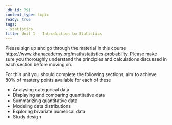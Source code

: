 ```yaml
---
_db_id: 791
content_type: topic
ready: true
tags:
- statistics
title: Unit 1 - Introduction to Statistics
---
```


Please sign up and go through the material in this course https://www.khanacademy.org/math/statistics-probability. Please make sure you thoroughly understand the principles and calculations discussed in each section before moving on.

For this unit you should complete the following sections, aim to achieve 80% of mastery points available for each of these

- Analysing categorical data
- Displaying and comparing quantitative data
- Summarizing quantitative data
- Modeling data distributions
- Exploring bivariate numerical data
- Study design